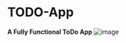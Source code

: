 # TODO-App

**A Fully Functional ToDo App**
![image](https://user-images.githubusercontent.com/76171953/197952385-26a24d3a-9ee2-40d0-a48b-c3c32fe0e29f.png)
